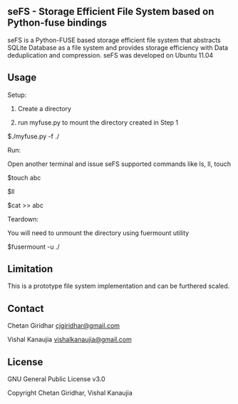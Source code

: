 seFS - Storage Efficient File System based on Python-fuse bindings
--

seFS is a Python-FUSE based storage efficient file system that abstracts SQLite Database as a file system and provides storage efficiency with 
Data deduplication and compression. seFS was developed on Ubuntu 11.04

Usage
--
Setup:

1. Create a directory 

2. run myfuse.py to mount the directory created in Step 1

$./myfuse.py -f ./<dirpath>

Run:

Open another terminal and issue seFS supported commands like ls, ll, touch

$touch abc

$ll

$cat >> abc


Teardown:

You will need to unmount the directory using fuermount utility

$fusermount -u ./<dirpath>

Limitation
--

This is a prototype file system implementation and can be furthered scaled.

Contact
--
Chetan Giridhar cjgiridhar@gmail.com

Vishal Kanaujia vishalkanaujia@gmail.com

License
--
GNU General Public License v3.0

Copyright Chetan Giridhar, Vishal Kanaujia